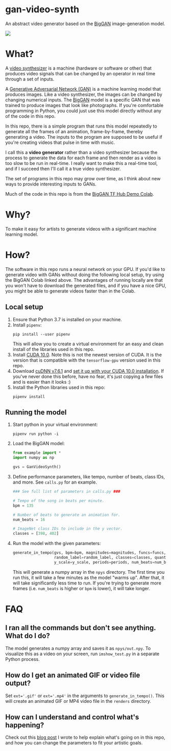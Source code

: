 # gan-video-synth
An abstract video generator based on the [BigGAN](https://tfhub.dev/deepmind/biggan-deep-512/1) image-generation model.

![](doc/example.gif)
# What?
A [video synthesizer](https://en.wikipedia.org/wiki/Video_synthesizer) is a machine (hardware or software or other) that produces video signals that can be changed by an operator in real time through a set of inputs.

A [Generative Adversarial Network (GAN)](https://en.wikipedia.org/wiki/Generative_adversarial_network) is a machine learning model that produces images.
Like a video synthesizer, the images can be changed by changing numerical inputs.
The [BigGAN](https://tfhub.dev/deepmind/biggan-deep-512/1) model is a specific GAN that was trained to produce images that look like photographs.
If you're comfortable programming in Python, you could just use this model directly without any of the code in this repo.

In this repo, there is a simple program that runs this model repeatedly to generate all the frames of an animation, frame-by-frame, thereby generating a video.
The inputs to the program are supposed to be useful if you're creating videos that pulse in time with music.

I call this a **video generator** rather than a video synthesizer because the process to generate the data for each frame and then render as a video is too slow to be run in real-time.
I really want to make this a real-time tool, and if I succeed then I'll call it a true video synthesizer.

The set of programs in this repo may grow over time, as I think about new ways to provide interesting inputs to GANs.

Much of the code in this repo is from the [BigGAN TF Hub Demo Colab](https://colab.research.google.com/github/tensorflow/hub/blob/master/examples/colab/biggan_generation_with_tf_hub.ipynb).

# Why?
To make it easy for artists to generate videos with a significant machine learning model.

# How?
The software in this repo runs a neural network on your GPU.
If you'd like to generate video with GANs without doing the following local setup, try using the BigGAN Colab linked above.
The advantages of running locally are that you won't have to download the generated files, and if you have a nice GPU, you might be able to generate videos faster than in the Colab.

## Local setup
1. Ensure that Python 3.7 is installed on your machine.
2. Install `pipenv`:
    ```
   pip install --user pipenv
   ```
   This will allow you to create a virtual environment for an easy and clean install of the libraries used in this repo.
3. Install [CUDA 10.0](https://developer.nvidia.com/cuda-10.0-download-archive). Note this is not the newest version of CUDA. It is the version that is compatible with the `tensorflow-gpu` version used in this repo.
4. Download [cuDNN v7.6.1](https://developer.nvidia.com/rdp/cudnn-archive) and [set it up with your CUDA 10.0 installation](https://docs.nvidia.com/deeplearning/sdk/cudnn-install/index.html). If you've never done this before, have no fear, it's just copying a few files and is easier than it looks :)
5. Install the Python libraries used in this repo:
    ```
    pipenv install
   ```
   
## Running the model
1. Start python in your virtual environment:
    ```
   pipenv run python -i
    ```
2. Load the BigGAN model:
   ```python
   from example import *
   import numpy as np

   gvs = GanVideoSynth()
   ```
 3. Define performance parameters, like tempo, number of beats, class IDs, and more. See `calls.py` for an example.
    ```python
    ### See full list of parameters in calls.py ###
    
    # Tempo of the song in beats per minute.
    bpm = 135
    
    # Number of beats to generate an animation for.
    num_beats = 16
    
    # ImageNet class IDs to include in the y vector.
    classes = [398, 402]
    ```
4. Run the model with the given parameters:
    ```python
    generate_in_tempo(gvs, bpm=bpm, magnitudes=magnitudes, funcs=funcs, axis_sets=axis_sets,
                      random_label=random_label, classes=classes, quantize_label=quantize_label,
                      y_scale=y_scale, periods=periods, num_beats=num_beats)
    ```
   This will generate a numpy array in the `npys` directory.
   The first time you run this, it will take a few minutes as the model "warms up".
   After that, it will take significantly less time to run. If you're trying to generate
   more frames (i.e. `num_beats` is higher or `bpm` is lower), it will take longer.
   
# FAQ
## I ran all the commands but don't see anything. What do I do?
The model generates a numpy array and saves it as `npys/out.npy`.
To visualize this as a video on your screen, run `imshow_test.py` in a separate Python process.
## How do I get an animated GIF or video file output?
Set `ext='.gif'` or `ext='.mp4'` in the arguments to `generate_in_tempo()`.
This will create an animated GIF or MP4 video file in the `renders` directory.
## How can I understand and control what's happening?
Check out this [blog post](https://www.linkedin.com/pulse/how-i-generated-abstract-videos-live-machine-learning-carson-sestili) I wrote to help explain what's going on in this repo, and how you can change the parameters to fit your artistic goals.